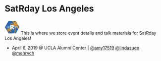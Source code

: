 # SatRday Los Angeles
<img src="https://github.com/satRdays/assets/blob/master/SatRday-LosAngeles/SatRdayLA-Logo.png" width="48">
This is where we store event details and talk materials for SatRday Los Angeles!

* April 6, 2019 @ UCLA Alumni Center | [@amy17519](https://github.com/amy17519) [@lindasuen](https://github.com/lindasuen) [@mehrvch](https://github.com/mehrvch)
